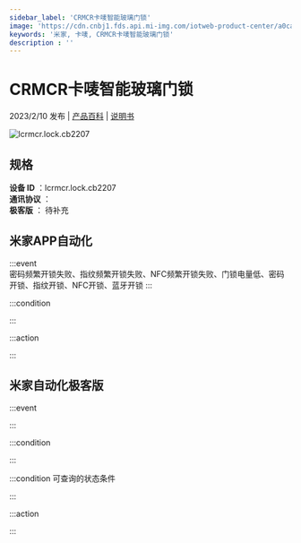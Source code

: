 ```yaml
---
sidebar_label: 'CRMCR卡唛智能玻璃门锁'
image: 'https://cdn.cnbj1.fds.api.mi-img.com/iotweb-product-center/a0cab56945da55b4ddadda2ab7f548e7_1664443860813.png?GalaxyAccessKeyId=AKVGLQWBOVIRQ3XLEW&Expires=9223372036854775807&Signature=XE2lo+1DXL5/4Y5EYGsqQOsbfTg='
keywords: '米家, 卡唛, CRMCR卡唛智能玻璃门锁'
description : ''
---
```

# CRMCR卡唛智能玻璃门锁

2023/2/10 发布 | [产品百科](https://home.mi.com/webapp/content/baike/product/index.html?model=lcrmcr.lock.cb2207/) | [说明书](https://home.mi.com/views/introduction.html?model=lcrmcr.lock.cb2207&region=cn)

![lcrmcr.lock.cb2207](https://cdn.cnbj1.fds.api.mi-img.com/iotweb-product-center/a0cab56945da55b4ddadda2ab7f548e7_1664443860813.png?GalaxyAccessKeyId=AKVGLQWBOVIRQ3XLEW&Expires=9223372036854775807&Signature=XE2lo+1DXL5/4Y5EYGsqQOsbfTg=)

## 规格  
> 
**设备 ID** ：lcrmcr.lock.cb2207  
**通讯协议** ：  
**极客版**  ： 待补充 


## 米家APP自动化  

:::event  
密码频繁开锁失败、指纹频繁开锁失败、NFC频繁开锁失败、门锁电量低、密码开锁、指纹开锁、NFC开锁、蓝牙开锁
:::

:::condition  

:::

:::action   

:::

## 米家自动化极客版  

:::event  

:::

:::condition  

:::

:::condition 可查询的状态条件  

:::

:::action  

:::

        
